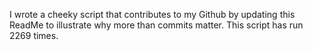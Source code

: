 I wrote a cheeky script that contributes to my Github by updating this ReadMe to illustrate why more than commits matter. This script has run 2269 times.